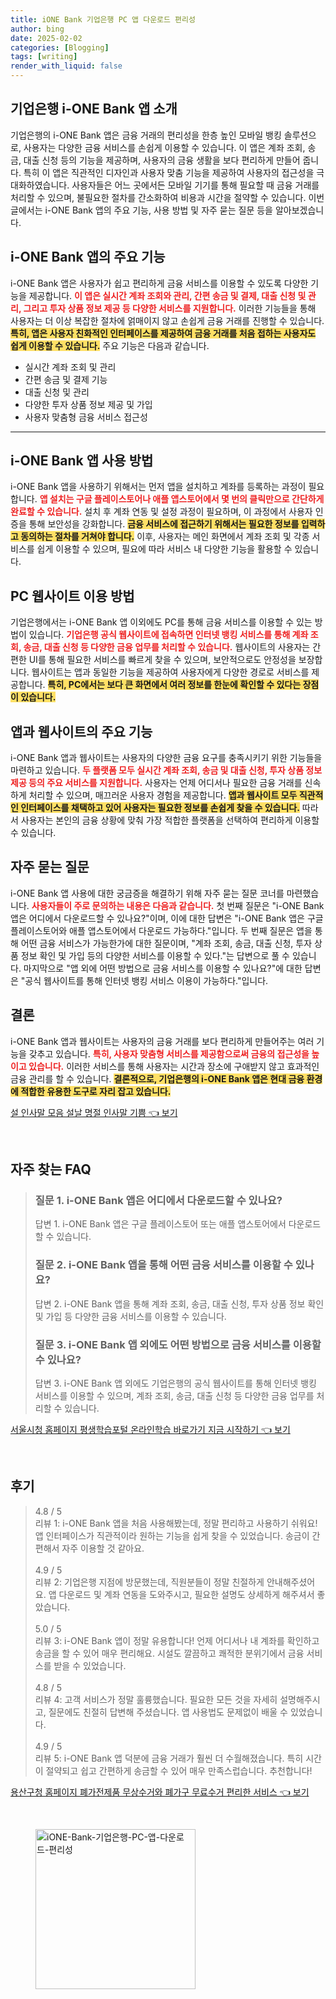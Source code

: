 ```yaml
---
title: iONE Bank 기업은행 PC 앱 다운로드 편리성
author: bing
date: 2025-02-02
categories: [Blogging]
tags: [writing]
render_with_liquid: false
---
```



<h2 id='기업은행_i-ONE_Bank_앱_소개'>기업은행 i-ONE Bank 앱 소개</h2>

<p>기업은행의 i-ONE Bank 앱은 금융 거래의 편리성을 한층 높인 모바일 뱅킹 솔루션으로, 사용자는 다양한 금융 서비스를 손쉽게 이용할 수 있습니다. 이 앱은 계좌 조회, 송금, 대출 신청 등의 기능을 제공하며, 사용자의 금융 생활을 보다 편리하게 만들어 줍니다. 특히 이 앱은 직관적인 디자인과 사용자 맞춤 기능을 제공하여 사용자의 접근성을 극대화하였습니다. 사용자들은 어느 곳에서든 모바일 기기를 통해 필요할 때 금융 거래를 처리할 수 있으며, 불필요한 절차를 간소화하여 비용과 시간을 절약할 수 있습니다. 이번 글에서는 i-ONE Bank 앱의 주요 기능, 사용 방법 및 자주 묻는 질문 등을 알아보겠습니다.</p>

<h2 id='i-ONE_Bank_앱의_주요_기능'>i-ONE Bank 앱의 주요 기능</h2>

<p>i-ONE Bank 앱은 사용자가 쉽고 편리하게 금융 서비스를 이용할 수 있도록 다양한 기능을 제공합니다. <b><span style="color: #ee2323;">이 앱은 실시간 계좌 조회와 관리, 간편 송금 및 결제, 대출 신청 및 관리, 그리고 투자 상품 정보 제공 등 다양한 서비스를 지원합니다.</span></b> 이러한 기능들을 통해 사용자는 더 이상 복잡한 절차에 얽매이지 않고 손쉽게 금융 거래를 진행할 수 있습니다. <b><span style="background-color: #ffe066;">특히, 앱은 사용자 친화적인 인터페이스를 제공하여 금융 거래를 처음 접하는 사용자도 쉽게 이용할 수 있습니다.</span></b> 주요 기능은 다음과 같습니다.</p>

<ul>
    <li>실시간 계좌 조회 및 관리</li>
    <li>간편 송금 및 결제 기능</li>
    <li>대출 신청 및 관리</li>
    <li>다양한 투자 상품 정보 제공 및 가입</li>
    <li>사용자 맞춤형 금융 서비스 접근성</li>
</ul>

<hr />

<h2 id='i-ONE_Bank_앱_사용_방법'>i-ONE Bank 앱 사용 방법</h2>

<p>i-ONE Bank 앱을 사용하기 위해서는 먼저 앱을 설치하고 계좌를 등록하는 과정이 필요합니다. <b><span style="color: #ee2323;">앱 설치는 구글 플레이스토어나 애플 앱스토어에서 몇 번의 클릭만으로 간단하게 완료할 수 있습니다.</span></b> 설치 후 계좌 연동 및 설정 과정이 필요하며, 이 과정에서 사용자 인증을 통해 보안성을 강화합니다. <b><span style="background-color: #ffe066;">금융 서비스에 접근하기 위해서는 필요한 정보를 입력하고 동의하는 절차를 거쳐야 합니다.</span></b> 이후, 사용자는 메인 화면에서 계좌 조회 및 각종 서비스를 쉽게 이용할 수 있으며, 필요에 따라 서비스 내 다양한 기능을 활용할 수 있습니다.</p>

<h2 id='PC_웹사이트_이용_방법'>PC 웹사이트 이용 방법</h2>

<p>기업은행에서는 i-ONE Bank 앱 이외에도 PC를 통해 금융 서비스를 이용할 수 있는 방법이 있습니다. <b><span style="color: #ee2323;">기업은행 공식 웹사이트에 접속하면 인터넷 뱅킹 서비스를 통해 계좌 조회, 송금, 대출 신청 등 다양한 금융 업무를 처리할 수 있습니다.</span></b> 웹사이트의 사용자는 간편한 UI를 통해 필요한 서비스를 빠르게 찾을 수 있으며, 보안적으로도 안정성을 보장합니다. 웹사이트는 앱과 동일한 기능을 제공하여 사용자에게 다양한 경로로 서비스를 제공합니다. <b><span style="background-color: #ffe066;">특히, PC에서는 보다 큰 화면에서 여러 정보를 한눈에 확인할 수 있다는 장점이 있습니다.</span></b></p>

<h2 id='앱과_웹사이트의_주요_기능'>앱과 웹사이트의 주요 기능</h2>

<p>i-ONE Bank 앱과 웹사이트는 사용자의 다양한 금융 요구를 충족시키기 위한 기능들을 마련하고 있습니다. <b><span style="color: #ee2323;">두 플랫폼 모두 실시간 계좌 조회, 송금 및 대출 신청, 투자 상품 정보 제공 등의 주요 서비스를 지원합니다.</span></b> 사용자는 언제 어디서나 필요한 금융 거래를 신속하게 처리할 수 있으며, 매끄러운 사용자 경험을 제공합니다. <b><span style="background-color: #ffe066;">앱과 웹사이트 모두 직관적인 인터페이스를 채택하고 있어 사용자는 필요한 정보를 손쉽게 찾을 수 있습니다.</span></b> 따라서 사용자는 본인의 금융 상황에 맞춰 가장 적합한 플랫폼을 선택하여 편리하게 이용할 수 있습니다.</p>

<h2 id='자주_묻는_질문'>자주 묻는 질문</h2>

<p>i-ONE Bank 앱 사용에 대한 궁금증을 해결하기 위해 자주 묻는 질문 코너를 마련했습니다. <b><span style="color: #ee2323;">사용자들이 주로 문의하는 내용은 다음과 같습니다.</span></b> 첫 번째 질문은 "i-ONE Bank 앱은 어디에서 다운로드할 수 있나요?"이며, 이에 대한 답변은 "i-ONE Bank 앱은 구글 플레이스토어와 애플 앱스토어에서 다운로드 가능하다."입니다. 두 번째 질문은 앱을 통해 어떤 금융 서비스가 가능한가에 대한 질문이며, "계좌 조회, 송금, 대출 신청, 투자 상품 정보 확인 및 가입 등의 다양한 서비스를 이용할 수 있다."는 답변으로 풀 수 있습니다. 마지막으로 "앱 외에 어떤 방법으로 금융 서비스를 이용할 수 있나요?"에 대한 답변은 "공식 웹사이트를 통해 인터넷 뱅킹 서비스 이용이 가능하다."입니다.</p>

<h2 id='결론'>결론</h2>

<p>i-ONE Bank 앱과 웹사이트는 사용자의 금융 거래를 보다 편리하게 만들어주는 여러 기능을 갖추고 있습니다. <b><span style="color: #ee2323;">특히, 사용자 맞춤형 서비스를 제공함으로써 금융의 접근성을 높이고 있습니다.</span></b> 이러한 서비스를 통해 사용자는 시간과 장소에 구애받지 않고 효과적인 금융 관리를 할 수 있습니다. <b><span style="background-color: #ffe066;">결론적으로, 기업은행의 i-ONE Bank 앱은 현대 금융 환경에 적합한 유용한 도구로 자리 잡고 있습니다.</span></b></p>


<p><a class="click-button" title="설 인사말 모음 설날 명절 인사말 기쁨" href="https://purplelist.github.io/posts/%EC%84%A4-%EC%9D%B8%EC%82%AC%EB%A7%90-%EB%AA%A8%EC%9D%8C-%EC%84%A4%EB%82%A0-%EB%AA%85%EC%A0%88-%EC%9D%B8%EC%82%AC%EB%A7%90-%EA%B8%B0%EC%81%A8/" rel="dofollow">설 인사말 모음 설날 명절 인사말 기쁨 👈 보기</a></p><br>
<h2 id='자주_찾는_FAQ'>자주 찾는 FAQ</h2>
<div itemscope="" itemtype="https://schema.org/FAQPage"> 
<blockquote> 
<div itemscope="" itemprop="mainEntity" itemtype="https://schema.org/Question"> 
<h3 itemprop="name">질문 1. i-ONE Bank 앱은 어디에서 다운로드할 수 있나요?</h3> 
<div itemscope="" itemprop="acceptedAnswer" itemtype="https://schema.org/Answer"> 
<span itemprop="text"> 
<p>답변 1. i-ONE Bank 앱은 구글 플레이스토어 또는 애플 앱스토어에서 다운로드할 수 있습니다.</p> 
</span> 
</div> 
</div> 

<div itemscope="" itemprop="mainEntity" itemtype="https://schema.org/Question"> 
<h3 itemprop="name">질문 2. i-ONE Bank 앱을 통해 어떤 금융 서비스를 이용할 수 있나요?</h3> 
<div itemscope="" itemprop="acceptedAnswer" itemtype="https://schema.org/Answer"> 
<span itemprop="text"> 
<p>답변 2. i-ONE Bank 앱을 통해 계좌 조회, 송금, 대출 신청, 투자 상품 정보 확인 및 가입 등 다양한 금융 서비스를 이용할 수 있습니다.</p> 
</span> 
</div> 
</div> 

<div itemscope="" itemprop="mainEntity" itemtype="https://schema.org/Question"> 
<h3 itemprop="name">질문 3. i-ONE Bank 앱 외에도 어떤 방법으로 금융 서비스를 이용할 수 있나요?</h3> 
<div itemscope="" itemprop="acceptedAnswer" itemtype="https://schema.org/Answer"> 
<span itemprop="text"> 
<p>답변 3. i-ONE Bank 앱 외에도 기업은행의 공식 웹사이트를 통해 인터넷 뱅킹 서비스를 이용할 수 있으며, 계좌 조회, 송금, 대출 신청 등 다양한 금융 업무를 처리할 수 있습니다.</p> 
</span> 
</div> 
</div> 
</blockquote> 
</div>
<p><a class="click-button" title="서울시청 홈페이지 평생학습포털 온라인학습 바로가기 지금 시작하기" href="https://purplelist.github.io/posts/%EC%84%9C%EC%9A%B8%EC%8B%9C%EC%B2%AD-%ED%99%88%ED%8E%98%EC%9D%B4%EC%A7%80-%ED%8F%89%EC%83%9D%ED%95%99%EC%8A%B5%ED%8F%AC%ED%84%B8-%EC%98%A8%EB%9D%BC%EC%9D%B8%ED%95%99%EC%8A%B5-%EB%B0%94%EB%A1%9C%EA%B0%80%EA%B8%B0-%EC%A7%80%EA%B8%88-%EC%8B%9C%EC%9E%91%ED%95%98%EA%B8%B0/" rel="dofollow">서울시청 홈페이지 평생학습포털 온라인학습 바로가기 지금 시작하기 👈 보기</a></p><br>
<h2 id='후기'>후기</h2>
<div itemscope itemtype="https://schema.org/Product">
  <blockquote>
  <div itemprop="review" itemscope itemtype="https://schema.org/Review">
      <div itemprop="reviewRating" itemscope itemtype="https://schema.org/Rating"> <span itemprop="ratingValue">4.8</span> / <span itemprop="bestRating">5</span> </div>
      <span itemprop="reviewBody">리뷰 1: i-ONE Bank 앱을 처음 사용해봤는데, 정말 편리하고 사용하기 쉬워요! 앱 인터페이스가 직관적이라 원하는 기능을 쉽게 찾을 수 있었습니다. 송금이 간편해서 자주 이용할 것 같아요.</span>
  </div>
  <br>
  <div itemprop="review" itemscope itemtype="https://schema.org/Review">
      <div itemprop="reviewRating" itemscope itemtype="https://schema.org/Rating"> <span itemprop="ratingValue">4.9</span> / <span itemprop="bestRating">5</span> </div>
      <span itemprop="reviewBody">리뷰 2: 기업은행 지점에 방문했는데, 직원분들이 정말 친절하게 안내해주셨어요. 앱 다운로드 및 계좌 연동을 도와주시고, 필요한 설명도 상세하게 해주셔서 좋았습니다.</span>
  </div>
  <br>
  <div itemprop="review" itemscope itemtype="https://schema.org/Review">
      <div itemprop="reviewRating" itemscope itemtype="https://schema.org/Rating"> <span itemprop="ratingValue">5.0</span> / <span itemprop="bestRating">5</span> </div>
      <span itemprop="reviewBody">리뷰 3: i-ONE Bank 앱이 정말 유용합니다! 언제 어디서나 내 계좌를 확인하고 송금을 할 수 있어 매우 편리해요. 시설도 깔끔하고 쾌적한 분위기에서 금융 서비스를 받을 수 있었습니다.</span>
  </div>
  <br>
  <div itemprop="review" itemscope itemtype="https://schema.org/Review">
      <div itemprop="reviewRating" itemscope itemtype="https://schema.org/Rating"> <span itemprop="ratingValue">4.8</span> / <span itemprop="bestRating">5</span> </div>
      <span itemprop="reviewBody">리뷰 4: 고객 서비스가 정말 훌륭했습니다. 필요한 모든 것을 자세히 설명해주시고, 질문에도 친절히 답변해 주셨습니다. 앱 사용법도 문제없이 배울 수 있었습니다.</span>
  </div>
  <br>
  <div itemprop="review" itemscope itemtype="https://schema.org/Review">
      <div itemprop="reviewRating" itemscope itemtype="https://schema.org/Rating"> <span itemprop="ratingValue">4.9</span> / <span itemprop="bestRating">5</span> </div>
      <span itemprop="reviewBody">리뷰 5: i-ONE Bank 앱 덕분에 금융 거래가 훨씬 더 수월해졌습니다. 특히 시간이 절약되고 쉽고 간편하게 송금할 수 있어 매우 만족스럽습니다. 추천합니다!</span>
  </div>
  </blockquote>
</div>
<p><a class="click-button" title="용산구청 홈페이지 폐가전제품 무상수거와 폐가구 무료수거 편리한 서비스" href="https://purplelist.github.io/posts/%EC%9A%A9%EC%82%B0%EA%B5%AC%EC%B2%AD-%ED%99%88%ED%8E%98%EC%9D%B4%EC%A7%80-%ED%8F%90%EA%B0%80%EC%A0%84%EC%A0%9C%ED%92%88-%EB%AC%B4%EC%83%81%EC%88%98%EA%B1%B0%EC%99%80-%ED%8F%90%EA%B0%80%EA%B5%AC-%EB%AC%B4%EB%A3%8C%EC%88%98%EA%B1%B0-%ED%8E%B8%EB%A6%AC%ED%95%9C-%EC%84%9C%EB%B9%84%EC%8A%A4/" rel="dofollow">용산구청 홈페이지 폐가전제품 무상수거와 폐가구 무료수거 편리한 서비스 👈 보기</a></p><br>
<figure class="image"><img src="https://purplelist.github.io/assets/img/thumbnail/iONE-Bank-기업은행-PC-앱-다운로드-편리성.webp" alt="iONE-Bank-기업은행-PC-앱-다운로드-편리성" width="256" height="256"></figure>
